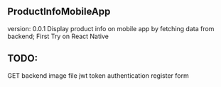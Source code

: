 ## ProductInfoMobileApp

version: 0.0.1
Display product info on mobile app by fetching data from backend; First Try on React Native

## TODO:

GET backend image file
jwt token authentication
register form
